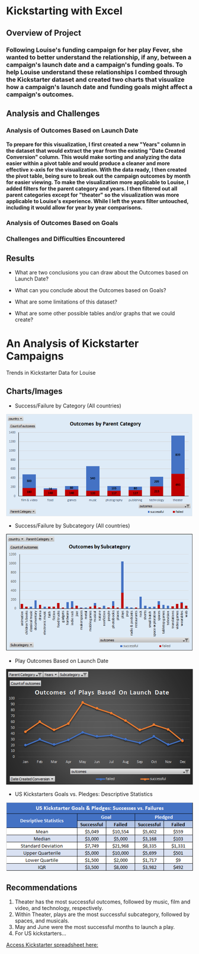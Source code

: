 # Kickstarting with Excel

## Overview of Project

### Following Louise's funding campaign for her play Fever, she wanted to better understand the relationship, if any, between a campaign's launch date and a campaign's funding goals. To help Louise understand these relationships I combed through the Kickstarter dataset and created two charts that visualize how a campaign's launch date and funding goals might affect a campaign's outcomes.

## Analysis and Challenges

### Analysis of Outcomes Based on Launch Date

#### To prepare for this visualization, I first created a new "Years" column in the dataset that would extract the year from the existing "Date Created Conversion" column. This would make sorting and analyzing the data easier within a pivot table and would produce a cleaner and more effective x-axis for the visualization. With the data ready, I then created the pivot table, being sure to break out the campaign outcomes by month for easier viewing. To make the visualization more applicable to Louise, I added filters for the parent category and years. I then filtered out all parent categories except for "theater" so the visualization was more applicable to Louise's experience. While I left the years filter untouched, including it would allow for year by year comparisons.

### Analysis of Outcomes Based on Goals

### Challenges and Difficulties Encountered

## Results

- What are two conclusions you can draw about the Outcomes based on Launch Date?

- What can you conclude about the Outcomes based on Goals?

- What are some limitations of this dataset?

- What are some other possible tables and/or graphs that we could create?


# An Analysis of Kickstarter Campaigns
Trends in Kickstarter Data for Louise

## Charts/Images
- Success/Failure by Category (All countries)

![](OutcomesbyParentCat.png)

- Success/Failure by Subcategory (All countries)

![](OutcomesbySubCat.png)

- Play Outcomes Based on Launch Date

![](OutcomesPlays.png)

- US Kickstarters Goals vs. Pledges: Descriptive Statistics

![](GoalVsPledge_US.png)

## Recommendations
1. Theater has the most successful outcomes, followed by music, film and video, and technology, respectively.
2. Within Theater, plays are the most successful subcategory, followed by spaces, and musicals.
3. May and June were the most successful months to launch a play.
4. For US kickstarters...

[Access Kickstarter spreadsheet here:](data-1-1-3-StarterBook.xlsx)
